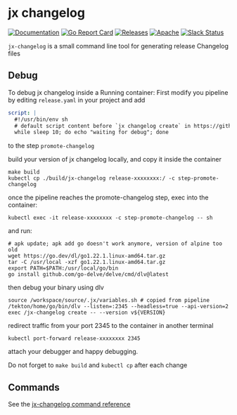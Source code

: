 # jx changelog

[![Documentation](https://godoc.org/github.com/jenkins-x-plugins/jx-changelog?status.svg)](https://pkg.go.dev/mod/github.com/jenkins-x-plugins/jx-changelog)
[![Go Report Card](https://goreportcard.com/badge/github.com/jenkins-x-plugins/jx-changelog)](https://goreportcard.com/report/github.com/jenkins-x-plugins/jx-changelog)
[![Releases](https://img.shields.io/github/release-pre/jenkins-x/jx-changelog.svg)](https://github.com/jenkins-x-plugins/jx-changelog/releases)
[![Apache](https://img.shields.io/badge/license-Apache-blue.svg)](https://github.com/jenkins-x-plugins/jx-changelog/blob/master/LICENSE)
[![Slack Status](https://img.shields.io/badge/slack-join_chat-white.svg?logo=slack&style=social)](https://slack.k8s.io/)

`jx-changelog` is a small command line tool for generating release Changelog files

## Debug
To debug jx changelog inside a Running container:
First modify you pipeline by editing `release.yaml`  in your project and add
```yaml
script: |
  #!/usr/bin/env sh
  # default script content before `jx changelog create` in https://github.com/jenkins-x/jx3-pipeline-catalog/blob/master/tasks/gradle/release.yaml or similar
  while sleep 10; do echo "waiting for debug"; done
```
to the step `promote-changelog`

build your version of jx changelog locally, and copy it inside the container
```shell script
make build
kubectl cp ./build/jx-changelog release-xxxxxxxx:/ -c step-promote-changelog
```
once the pipeline reaches the promote-changelog step, exec into the container:
```shell script
kubectl exec -it release-xxxxxxxx -c step-promote-changelog -- sh
```
and run:
```shell script
# apk update; apk add go doesn't work anymore, version of alpine too old
wget https://go.dev/dl/go1.22.1.linux-amd64.tar.gz
tar -C /usr/local -xzf go1.22.1.linux-amd64.tar.gz
export PATH=$PATH:/usr/local/go/bin
go install github.com/go-delve/delve/cmd/dlv@latest
```
then debug your binary using dlv
```shell script
source /workspace/source/.jx/variables.sh # copied from pipeline
/tekton/home/go/bin/dlv --listen=:2345 --headless=true --api-version=2 exec /jx-changelog create -- --version v${VERSION}
```
redirect traffic from your port 2345 to the container in another terminal
```shell script
kubectl port-forward release-xxxxxxxx 2345
```
attach your debugger and happy debugging.

Do not forget to `make build` and `kubectl cp` after each change

## Commands

See the [jx-changelog command reference](https://jenkins-x.io/v3/develop/reference/jx/changelog/)

